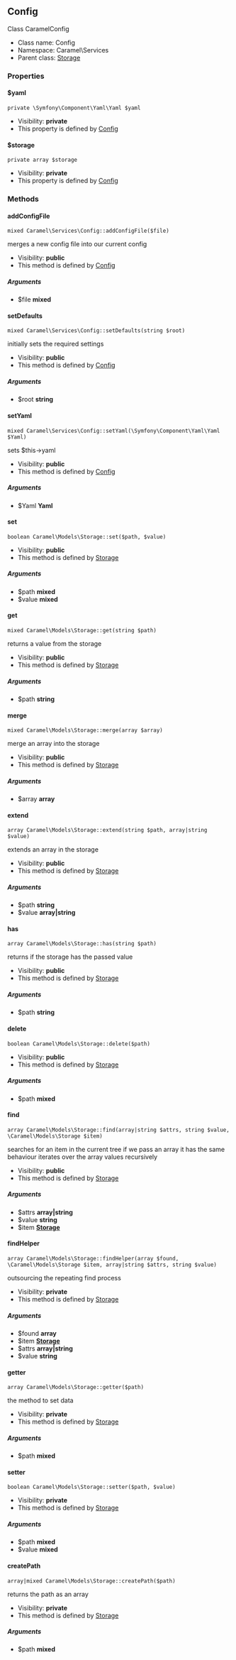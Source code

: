 ## Config

Class CaramelConfig




* Class name: Config
* Namespace: Caramel\Services
* Parent class: [Storage](#caramelmodelsstorage)





### Properties


#### $yaml

    private \Symfony\Component\Yaml\Yaml $yaml





* Visibility: **private**
* This property is defined by [Config](#caramelservicesconfig)


#### $storage

    private array $storage





* Visibility: **private**
* This property is defined by [Config](#caramelservicesconfig)


### Methods


#### addConfigFile

    mixed Caramel\Services\Config::addConfigFile($file)

merges a new config file into our current config



* Visibility: **public**
* This method is defined by [Config](#caramelservicesconfig)


##### Arguments
* $file **mixed**



#### setDefaults

    mixed Caramel\Services\Config::setDefaults(string $root)

initially sets the required settings



* Visibility: **public**
* This method is defined by [Config](#caramelservicesconfig)


##### Arguments
* $root **string**



#### setYaml

    mixed Caramel\Services\Config::setYaml(\Symfony\Component\Yaml\Yaml $Yaml)

sets $this->yaml



* Visibility: **public**
* This method is defined by [Config](#caramelservicesconfig)


##### Arguments
* $Yaml **Yaml**



#### set

    boolean Caramel\Models\Storage::set($path, $value)





* Visibility: **public**
* This method is defined by [Storage](#caramelmodelsstorage)


##### Arguments
* $path **mixed**
* $value **mixed**



#### get

    mixed Caramel\Models\Storage::get(string $path)

returns a value from the storage



* Visibility: **public**
* This method is defined by [Storage](#caramelmodelsstorage)


##### Arguments
* $path **string**



#### merge

    mixed Caramel\Models\Storage::merge(array $array)

merge an array into the storage



* Visibility: **public**
* This method is defined by [Storage](#caramelmodelsstorage)


##### Arguments
* $array **array**



#### extend

    array Caramel\Models\Storage::extend(string $path, array|string $value)

extends an array in the storage



* Visibility: **public**
* This method is defined by [Storage](#caramelmodelsstorage)


##### Arguments
* $path **string**
* $value **array|string**



#### has

    array Caramel\Models\Storage::has(string $path)

returns if the storage has the passed value



* Visibility: **public**
* This method is defined by [Storage](#caramelmodelsstorage)


##### Arguments
* $path **string**



#### delete

    boolean Caramel\Models\Storage::delete($path)





* Visibility: **public**
* This method is defined by [Storage](#caramelmodelsstorage)


##### Arguments
* $path **mixed**



#### find

    array Caramel\Models\Storage::find(array|string $attrs, string $value, \Caramel\Models\Storage $item)

searches for an item in the current tree
if we pass an array it has the same behaviour
iterates over the array values recursively



* Visibility: **public**
* This method is defined by [Storage](#caramelmodelsstorage)


##### Arguments
* $attrs **array|string**
* $value **string**
* $item **[Storage](#caramelmodelsstorage)**



#### findHelper

    array Caramel\Models\Storage::findHelper(array $found, \Caramel\Models\Storage $item, array|string $attrs, string $value)

outsourcing the repeating find process



* Visibility: **private**
* This method is defined by [Storage](#caramelmodelsstorage)


##### Arguments
* $found **array**
* $item **[Storage](#caramelmodelsstorage)**
* $attrs **array|string**
* $value **string**



#### getter

    array Caramel\Models\Storage::getter($path)

the method to set data



* Visibility: **private**
* This method is defined by [Storage](#caramelmodelsstorage)


##### Arguments
* $path **mixed**



#### setter

    boolean Caramel\Models\Storage::setter($path, $value)





* Visibility: **private**
* This method is defined by [Storage](#caramelmodelsstorage)


##### Arguments
* $path **mixed**
* $value **mixed**



#### createPath

    array|mixed Caramel\Models\Storage::createPath($path)

returns the path as an array



* Visibility: **private**
* This method is defined by [Storage](#caramelmodelsstorage)


##### Arguments
* $path **mixed**


